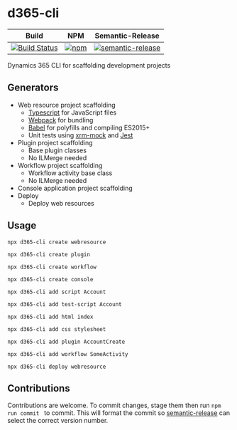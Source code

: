 # d365-cli
|Build|NPM|Semantic-Release|
|-----|---|----------------|
|[![Build Status](https://derekfinlinson.visualstudio.com/GitHub/_apis/build/status/derekfinlinson.d365-cli)](https://derekfinlinson.visualstudio.com/GitHub/_build/latest?definitionId=5)|[![npm](https://img.shields.io/npm/v/d365-cli.svg?style=flat-square)](https://www.npmjs.com/package/d365-cli)|[![semantic-release](https://img.shields.io/badge/%20%20%F0%9F%93%A6%F0%9F%9A%80-semantic--release-e10079.svg?style=flat-square)](https://github.com/semantic-release/semantic-release)|

Dynamics 365 CLI for scaffolding development projects

## Generators

* Web resource project scaffolding
  * [Typescript](https://www.typescriptlang.org/index.html) for JavaScript files
  * [Webpack](https://webpack.js.org/) for bundling
  * [Babel](https://babeljs.io/) for polyfills and compiling ES2015+  
  * Unit tests using [xrm-mock](https://github.com/camelCaseDave/xrm-mock) and [Jest](https://jestjs.io/)
* Plugin project scaffolding
  * Base plugin classes
  * No ILMerge needed
* Workflow project scaffolding
  * Workflow activity base class
  * No ILMerge needed
* Console application project scaffolding
* Deploy
  * Deploy web resources

## Usage

```node
npx d365-cli create webresource

npx d365-cli create plugin

npx d365-cli create workflow

npx d365-cli create console

npx d365-cli add script Account

npx d365-cli add test-script Account

npx d365-cli add html index

npx d365-cli add css stylesheet

npx d365-cli add plugin AccountCreate

npx d365-cli add workflow SomeActivity

npx d365-cli deploy webresource
```

## Contributions

Contributions are welcome. To commit changes, stage them then run ```npm run commit ``` to commit. This will format the commit so [semantic-release](https://semantic-release.gitbook.io/semantic-release/) can select the correct version number.